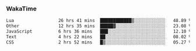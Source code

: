 ### WakaTime

<!--START_SECTION:waka-->

```txt
Lua                 26 hrs 41 mins  ████████████▒░░░░░░░░░░░░   48.89 %
Other               12 hrs 35 mins  █████▓░░░░░░░░░░░░░░░░░░░   23.08 %
JavaScript          6 hrs 36 mins   ███░░░░░░░░░░░░░░░░░░░░░░   12.10 %
Text                4 hrs 22 mins   ██░░░░░░░░░░░░░░░░░░░░░░░   08.02 %
CSS                 2 hrs 52 mins   █▒░░░░░░░░░░░░░░░░░░░░░░░   05.27 %
```

<!--END_SECTION:waka-->
